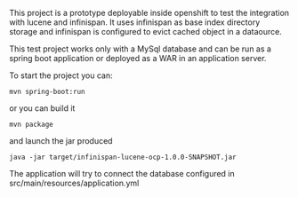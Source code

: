 This project is a prototype deployable inside openshift to test the integration with lucene and infinispan.
It uses infinispan as base index directory storage and infinispan is configured to evict cached object in a dataource.

This test project works only with a MySql database and can be run as a spring boot application or deployed as a WAR in an application server.

To start the project you can:

`mvn spring-boot:run`

or you can build it

`mvn package`

and launch the jar produced

`java -jar target/infinispan-lucene-ocp-1.0.0-SNAPSHOT.jar`

The application will try to connect the database configured in src/main/resources/application.yml
